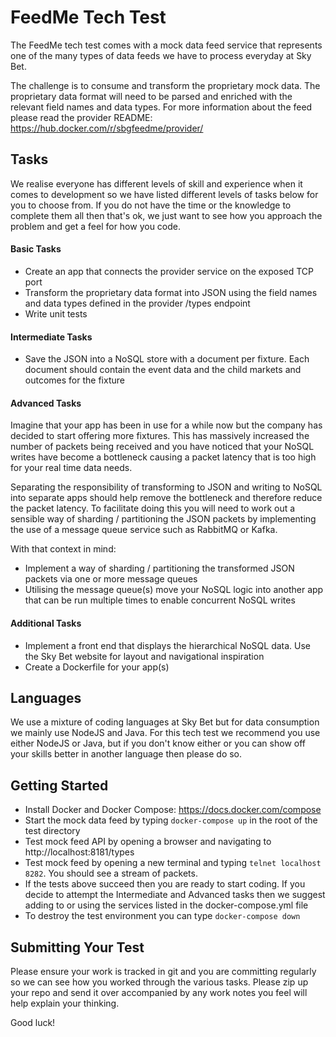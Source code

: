 # FeedMe Tech Test

The FeedMe tech test comes with a mock data feed service that represents one of the many types of data feeds we have to process everyday at Sky Bet.

The challenge is to consume and transform the proprietary mock data. The proprietary data format will need to be parsed and enriched with the relevant field names and data types. For more information about the feed please read the provider README: https://hub.docker.com/r/sbgfeedme/provider/

## Tasks

We realise everyone has different levels of skill and experience when it comes to development so we have listed different levels of tasks below for you to choose from. If you do not have the time or the knowledge to complete them all then that's ok, we just want to see how you approach the problem and get a feel for how you code.

#### Basic Tasks
* Create an app that connects the provider service on the exposed TCP port
* Transform the proprietary data format into JSON using the field names and data types defined in the provider /types endpoint
* Write unit tests

#### Intermediate Tasks
* Save the JSON into a NoSQL store with a document per fixture. Each document should contain the event data and the child markets and outcomes for the fixture

#### Advanced Tasks
Imagine that your app has been in use for a while now but the company has decided to start offering more fixtures. This has massively increased the number of packets being received and you have noticed that your NoSQL writes have become a bottleneck causing a packet latency that is too high for your real time data needs.

Separating the responsibility of transforming to JSON and writing to NoSQL into separate apps should help remove the bottleneck and therefore reduce the packet latency. To facilitate doing this you will need to work out a sensible way of sharding / partitioning the JSON packets by implementing the use of a message queue service such as RabbitMQ or Kafka. 

With that context in mind:

* Implement a way of sharding / partitioning the transformed JSON packets via one or more message queues
* Utilising the message queue(s) move your NoSQL logic into another app that can be run multiple times to enable concurrent NoSQL writes

#### Additional Tasks
* Implement a front end that displays the hierarchical NoSQL data. Use the Sky Bet website for layout and navigational inspiration
* Create a Dockerfile for your app(s)

## Languages

We use a mixture of coding languages at Sky Bet but for data consumption we mainly use NodeJS and Java. For this tech test we recommend you use either NodeJS or Java, but if you don't know either or you can show off your skills better in another language then please do so.

## Getting Started

* Install Docker and Docker Compose: https://docs.docker.com/compose
* Start the mock data feed by typing `docker-compose up` in the root of the test directory
* Test mock feed API by opening a browser and navigating to http://localhost:8181/types
* Test mock feed by opening a new terminal and typing `telnet localhost 8282`. You should see a stream of packets.
* If the tests above succeed then you are ready to start coding. If you decide to attempt the Intermediate and Advanced tasks then we suggest adding to or using the services listed in the docker-compose.yml file
* To destroy the test environment you can type `docker-compose down`

## Submitting Your Test

Please ensure your work is tracked in git and you are committing regularly so we can see how you worked through the various tasks. Please zip up your repo and send it over accompanied by any work notes you feel will help explain your thinking.

Good luck!
